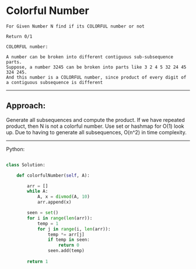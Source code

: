 # Colorful Number

    For Given Number N find if its COLORFUL number or not

    Return 0/1

    COLORFUL number:

    A number can be broken into different contiguous sub-subsequence parts. 
    Suppose, a number 3245 can be broken into parts like 3 2 4 5 32 24 45 324 245. 
    And this number is a COLORFUL number, since product of every digit of
    a contiguous subsequence is different

---

## Approach:

Generate all subsequences and compute the product. If we have repeated product,
then N is not a colorful number. Use set or hashmap for O(1) look up. Due to
having to generate all subsequences, O(n^2) in time complexity.

---

Python:

```python

class Solution:

    def colorfulNumber(self, A):

        arr = []
        while A:
            A, x = divmod(A, 10)
            arr.append(x)

        seen = set()
        for i in range(len(arr)):
            temp = 1
            for j in range(i, len(arr)):
                temp *= arr[j]
                if temp in seen:
                    return 0
                seen.add(temp)
        
        return 1
```
